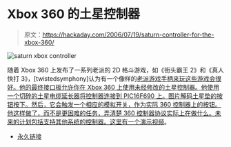 # Xbox 360 的土星控制器

> 原文：<https://hackaday.com/2006/07/19/saturn-controller-for-the-xbox-360/>

![saturn xbox controller](img/fa7f616bd0940f413095d0693a296b47.png)

随着 Xbox 360 上发布了一系列老派的 2D 格斗游戏，如《街头霸王 2》和《真人快打 3》，[twistedsymphony]认为有一个像样的[老派游戏手柄来玩这些游戏会很好。他的最终接口板允许你在 Xbox 360 上使用未经修改的土星控制器。他使用一个切碎的土星电缆延长器将控制器连接到 PIC16F690 上。图片解码土星垫的按钮按下。然后，它会触发一个相应的模拟开关，作为实际 360 控制器上的按钮。他这样做了，而不是更困难的任务，弄清楚 360 控制器协议实际上在做什么。未来的计划包括支持其他系统的控制器。这里有一个](http://forums.xbox-scene.com/index.php?showtopic=509748&st=165&p=3546461&#entry3546461)[演示视频](http://www.youtube.com/watch?v=CiP0WLx7V7Q)。

*   [永久链接](http://forums.xbox-scene.com/index.php?showtopic=509748&st=165&p=3546461&#entry3546461)